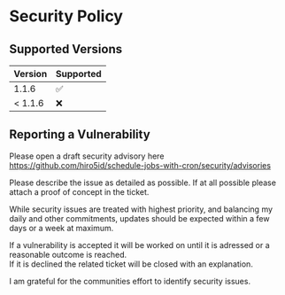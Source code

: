 # Security Policy

## Supported Versions

| Version   | Supported          |
| --------- | ------------------ |
| 1.1.6     | :white_check_mark: |
| < 1.1.6   | :x:                |

## Reporting a Vulnerability

Please open a draft security advisory here https://github.com/hiro5id/schedule-jobs-with-cron/security/advisories

Please describe the issue as detailed as possible.  If at all possible please attach a proof of concept in the ticket.

While security issues are treated with highest priority, and balancing my daily and other commitments, updates should be expected within a few days or a week at maximum.

If a vulnerability is accepted it will be worked on until it is adressed or a reasonable outcome is reached.  
If it is declined the related ticket will be closed with an explanation.

I am grateful for the communities effort to identify security issues.
